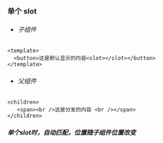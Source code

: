 ### 单个 slot

* ###### 子组件

```
<template>
  <button>这是默认显示的内容<slot></slot></button>
</template>
```

* ###### 父组件

```
<children>
   <span><br />这是分发的内容 <br /></span>
</children>
```

##### 单个slot时，自动匹配，位置随子组件位置改变



